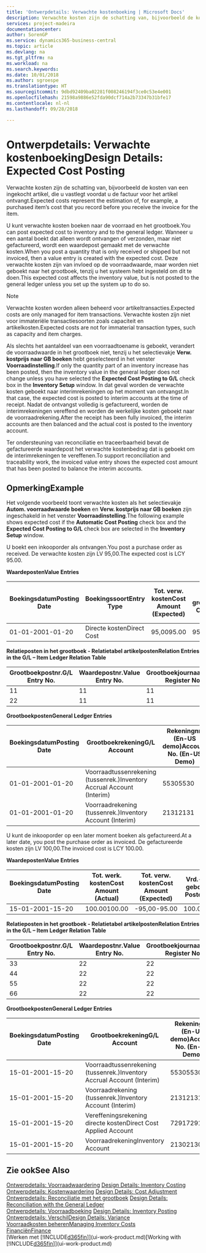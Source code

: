 ```yaml
---
title: 'Ontwerpdetails: Verwachte kostenboeking | Microsoft Docs'
description: Verwachte kosten zijn de schatting van, bijvoorbeeld de kosten van een ingekocht artikel, die u vastlegt voordat u de factuur voor het artikel ontvangt.
services: project-madeira
documentationcenter: 
author: SorenGP
ms.service: dynamics365-business-central
ms.topic: article
ms.devlang: na
ms.tgt_pltfrm: na
ms.workload: na
ms.search.keywords: 
ms.date: 10/01/2018
ms.author: sgroespe
ms.translationtype: HT
ms.sourcegitcommit: 9dbd92409ba02281f008246194f3ce0c53e4e001
ms.openlocfilehash: 21598a9886e52fda90dcf714a2b73347b31bfe17
ms.contentlocale: nl-nl
ms.lasthandoff: 09/28/2018

---
```

# <a name="design-details-expected-cost-posting"></a><span data-ttu-id="288db-103">Ontwerpdetails: Verwachte kostenboeking</span><span class="sxs-lookup"><span data-stu-id="288db-103">Design Details: Expected Cost Posting</span></span>
<span data-ttu-id="288db-104">Verwachte kosten zijn de schatting van, bijvoorbeeld de kosten van een ingekocht artikel, die u vastlegt voordat u de factuur voor het artikel ontvangt.</span><span class="sxs-lookup"><span data-stu-id="288db-104">Expected costs represent the estimation of, for example, a purchased item’s cost that you record before you receive the invoice for the item.</span></span>  

 <span data-ttu-id="288db-105">U kunt verwachte kosten boeken naar de voorraad en het grootboek.</span><span class="sxs-lookup"><span data-stu-id="288db-105">You can post expected cost to inventory and to the general ledger.</span></span> <span data-ttu-id="288db-106">Wanneer u een aantal boekt dat alleen wordt ontvangen of verzonden, maar niet gefactureerd, wordt een waardepost gemaakt met de verwachte kosten.</span><span class="sxs-lookup"><span data-stu-id="288db-106">When you post a quantity that is only received or shipped but not invoiced, then a value entry is created with the expected cost.</span></span> <span data-ttu-id="288db-107">Deze verwachte kosten zijn van invloed op de voorraadwaarde, maar worden niet geboekt naar het grootboek, tenzij u het systeem hebt ingesteld om dit te doen.</span><span class="sxs-lookup"><span data-stu-id="288db-107">This expected cost affects the inventory value, but is not posted to the general ledger unless you set up the system up to do so.</span></span>  

> [!NOTE]  
>  <span data-ttu-id="288db-108">Verwachte kosten worden alleen beheerd voor artikeltransacties.</span><span class="sxs-lookup"><span data-stu-id="288db-108">Expected costs are only managed for item transactions.</span></span> <span data-ttu-id="288db-109">Verwachte kosten zijn niet voor immateriële transactiesoorten zoals capaciteit en artikelkosten.</span><span class="sxs-lookup"><span data-stu-id="288db-109">Expected costs are not for immaterial transaction types, such as capacity and item charges.</span></span>  

 <span data-ttu-id="288db-110">Als slechts het aantaldeel van een voorraadtoename is geboekt, verandert de voorraadwaarde in het grootboek niet, tenzij u het selectievakje **Verw. kostprijs naar GB boeken** hebt geselecteerd in het venster **Voorraadinstelling**.</span><span class="sxs-lookup"><span data-stu-id="288db-110">If only the quantity part of an inventory increase has been posted, then the inventory value in the general ledger does not change unless you have selected the **Expected Cost Posting to G/L** check box in the **Inventory Setup** window.</span></span> <span data-ttu-id="288db-111">In dat geval worden de verwachte kosten geboekt naar interimrekeningen op het moment van ontvangst.</span><span class="sxs-lookup"><span data-stu-id="288db-111">In that case, the expected cost is posted to interim accounts at the time of receipt.</span></span> <span data-ttu-id="288db-112">Nadat de ontvangst volledig is gefactureerd, worden de interimrekeningen vereffend en worden de werkelijke kosten geboekt naar de voorraadrekening.</span><span class="sxs-lookup"><span data-stu-id="288db-112">After the receipt has been fully invoiced, the interim accounts are then balanced and the actual cost is posted to the inventory account.</span></span>  

 <span data-ttu-id="288db-113">Ter ondersteuning van reconciliatie en traceerbaarheid bevat de gefactureerde waardepost het verwachte kostenbedrag dat is geboekt om de interimrekeningen te vereffenen.</span><span class="sxs-lookup"><span data-stu-id="288db-113">To support reconciliation and traceability work, the invoiced value entry shows the expected cost amount that has been posted to balance the interim accounts.</span></span>  

## <a name="example"></a><span data-ttu-id="288db-114">Opmerking</span><span class="sxs-lookup"><span data-stu-id="288db-114">Example</span></span>  
 <span data-ttu-id="288db-115">Het volgende voorbeeld toont verwachte kosten als het selectievakje **Autom. voorraadwaarde boeken** en **Verw. kostprijs naar GB boeken** zijn ingeschakeld in het venster **Voorraadinstelling**.</span><span class="sxs-lookup"><span data-stu-id="288db-115">The following example shows expected cost if the **Automatic Cost Posting** check box and the **Expected Cost Posting to G/L** check box are selected in the **Inventory Setup** window.</span></span>  

 <span data-ttu-id="288db-116">U boekt een inkooporder als ontvangen.</span><span class="sxs-lookup"><span data-stu-id="288db-116">You post a purchase order as received.</span></span> <span data-ttu-id="288db-117">De verwachte kosten zijn LV 95,00.</span><span class="sxs-lookup"><span data-stu-id="288db-117">The expected cost is LCY 95.00.</span></span>  

 <span data-ttu-id="288db-118">**Waardeposten**</span><span class="sxs-lookup"><span data-stu-id="288db-118">**Value Entries**</span></span>  

|<span data-ttu-id="288db-119">Boekingsdatum</span><span class="sxs-lookup"><span data-stu-id="288db-119">Posting Date</span></span>|<span data-ttu-id="288db-120">Boekingssoort</span><span class="sxs-lookup"><span data-stu-id="288db-120">Entry Type</span></span>|<span data-ttu-id="288db-121">Tot. verw. kosten</span><span class="sxs-lookup"><span data-stu-id="288db-121">Cost Amount (Expected)</span></span>|<span data-ttu-id="288db-122">Verw. kostn geboekt nr grootbk</span><span class="sxs-lookup"><span data-stu-id="288db-122">Expected Cost Posted to G/L</span></span>|<span data-ttu-id="288db-123">Verwachte kosten</span><span class="sxs-lookup"><span data-stu-id="288db-123">Expected Cost</span></span>|<span data-ttu-id="288db-124">Artikelpostnr.</span><span class="sxs-lookup"><span data-stu-id="288db-124">Item Ledger Entry No.</span></span>|<span data-ttu-id="288db-125">Volgnummer</span><span class="sxs-lookup"><span data-stu-id="288db-125">Entry No.</span></span>|  
|------------------|----------------|------------------------------|----------------------------------|-------------------|---------------------------|---------------|  
|<span data-ttu-id="288db-126">01-01-20</span><span class="sxs-lookup"><span data-stu-id="288db-126">01-01-20</span></span>|<span data-ttu-id="288db-127">Directe kosten</span><span class="sxs-lookup"><span data-stu-id="288db-127">Direct Cost</span></span>|<span data-ttu-id="288db-128">95,00</span><span class="sxs-lookup"><span data-stu-id="288db-128">95.00</span></span>|<span data-ttu-id="288db-129">95,00</span><span class="sxs-lookup"><span data-stu-id="288db-129">95.00</span></span>|<span data-ttu-id="288db-130">Ja</span><span class="sxs-lookup"><span data-stu-id="288db-130">Yes</span></span>|<span data-ttu-id="288db-131">1</span><span class="sxs-lookup"><span data-stu-id="288db-131">1</span></span>|<span data-ttu-id="288db-132">1</span><span class="sxs-lookup"><span data-stu-id="288db-132">1</span></span>|  

 <span data-ttu-id="288db-133">**Relatieposten in het grootboek - Relatietabel artikelposten**</span><span class="sxs-lookup"><span data-stu-id="288db-133">**Relation Entries in the G/L – Item Ledger Relation Table**</span></span>  

|<span data-ttu-id="288db-134">Grootboekpostnr.</span><span class="sxs-lookup"><span data-stu-id="288db-134">G/L Entry No.</span></span>|<span data-ttu-id="288db-135">Waardepostnr.</span><span class="sxs-lookup"><span data-stu-id="288db-135">Value Entry No.</span></span>|<span data-ttu-id="288db-136">Grootboekjournaalnr.</span><span class="sxs-lookup"><span data-stu-id="288db-136">G/L Register No.</span></span>|  
|--------------------|---------------------|-----------------------|  
|<span data-ttu-id="288db-137">1</span><span class="sxs-lookup"><span data-stu-id="288db-137">1</span></span>|<span data-ttu-id="288db-138">1</span><span class="sxs-lookup"><span data-stu-id="288db-138">1</span></span>|<span data-ttu-id="288db-139">1</span><span class="sxs-lookup"><span data-stu-id="288db-139">1</span></span>|  
|<span data-ttu-id="288db-140">2</span><span class="sxs-lookup"><span data-stu-id="288db-140">2</span></span>|<span data-ttu-id="288db-141">1</span><span class="sxs-lookup"><span data-stu-id="288db-141">1</span></span>|<span data-ttu-id="288db-142">1</span><span class="sxs-lookup"><span data-stu-id="288db-142">1</span></span>|  

 <span data-ttu-id="288db-143">**Grootboekposten**</span><span class="sxs-lookup"><span data-stu-id="288db-143">**General Ledger Entries**</span></span>  

|<span data-ttu-id="288db-144">Boekingsdatum</span><span class="sxs-lookup"><span data-stu-id="288db-144">Posting Date</span></span>|<span data-ttu-id="288db-145">Grootboekrekening</span><span class="sxs-lookup"><span data-stu-id="288db-145">G/L Account</span></span>|<span data-ttu-id="288db-146">Rekeningnr. (En-US demo)</span><span class="sxs-lookup"><span data-stu-id="288db-146">Account No. (En-US Demo)</span></span>|<span data-ttu-id="288db-147">Bedrag</span><span class="sxs-lookup"><span data-stu-id="288db-147">Amount</span></span>|<span data-ttu-id="288db-148">Volgnummer</span><span class="sxs-lookup"><span data-stu-id="288db-148">Entry No.</span></span>|  
|------------------|------------------|---------------------------------|------------|---------------|  
|<span data-ttu-id="288db-149">01-01-20</span><span class="sxs-lookup"><span data-stu-id="288db-149">01-01-20</span></span>|<span data-ttu-id="288db-150">Voorraadtussenrekening (tussenrek.)</span><span class="sxs-lookup"><span data-stu-id="288db-150">Inventory Accrual Account (Interim)</span></span>|<span data-ttu-id="288db-151">5530</span><span class="sxs-lookup"><span data-stu-id="288db-151">5530</span></span>|<span data-ttu-id="288db-152">-95,00</span><span class="sxs-lookup"><span data-stu-id="288db-152">-95.00</span></span>|<span data-ttu-id="288db-153">2</span><span class="sxs-lookup"><span data-stu-id="288db-153">2</span></span>|  
|<span data-ttu-id="288db-154">01-01-20</span><span class="sxs-lookup"><span data-stu-id="288db-154">01-01-20</span></span>|<span data-ttu-id="288db-155">Voorraadrekening (tussenrek.)</span><span class="sxs-lookup"><span data-stu-id="288db-155">Inventory Account (Interim)</span></span>|<span data-ttu-id="288db-156">2131</span><span class="sxs-lookup"><span data-stu-id="288db-156">2131</span></span>|<span data-ttu-id="288db-157">95,00</span><span class="sxs-lookup"><span data-stu-id="288db-157">95.00</span></span>|<span data-ttu-id="288db-158">1</span><span class="sxs-lookup"><span data-stu-id="288db-158">1</span></span>|  

 <span data-ttu-id="288db-159">U kunt de inkooporder op een later moment boeken als gefactureerd.</span><span class="sxs-lookup"><span data-stu-id="288db-159">At a later date, you post the purchase order as invoiced.</span></span> <span data-ttu-id="288db-160">De gefactureerde kosten zijn LV 100,00.</span><span class="sxs-lookup"><span data-stu-id="288db-160">The invoiced cost is LCY 100.00.</span></span>  

 <span data-ttu-id="288db-161">**Waardeposten**</span><span class="sxs-lookup"><span data-stu-id="288db-161">**Value Entries**</span></span>  

|<span data-ttu-id="288db-162">Boekingsdatum</span><span class="sxs-lookup"><span data-stu-id="288db-162">Posting Date</span></span>|<span data-ttu-id="288db-163">Tot. werk. kosten</span><span class="sxs-lookup"><span data-stu-id="288db-163">Cost Amount (Actual)</span></span>|<span data-ttu-id="288db-164">Tot. verw. kosten</span><span class="sxs-lookup"><span data-stu-id="288db-164">Cost Amount (Expected)</span></span>|<span data-ttu-id="288db-165">Vrd.-waarde geboekt</span><span class="sxs-lookup"><span data-stu-id="288db-165">Cost Posted to G/L</span></span>|<span data-ttu-id="288db-166">Verwachte kosten</span><span class="sxs-lookup"><span data-stu-id="288db-166">Expected Cost</span></span>|<span data-ttu-id="288db-167">Artikelpostnr.</span><span class="sxs-lookup"><span data-stu-id="288db-167">Item Ledger Entry No.</span></span>|<span data-ttu-id="288db-168">Volgnummer</span><span class="sxs-lookup"><span data-stu-id="288db-168">Entry No.</span></span>|  
|------------------|----------------------------|------------------------------|-------------------------|-------------------|---------------------------|---------------|  
|<span data-ttu-id="288db-169">15-01-20</span><span class="sxs-lookup"><span data-stu-id="288db-169">01-15-20</span></span>|<span data-ttu-id="288db-170">100.00</span><span class="sxs-lookup"><span data-stu-id="288db-170">100.00</span></span>|<span data-ttu-id="288db-171">-95,00</span><span class="sxs-lookup"><span data-stu-id="288db-171">-95.00</span></span>|<span data-ttu-id="288db-172">100.00</span><span class="sxs-lookup"><span data-stu-id="288db-172">100.00</span></span>|<span data-ttu-id="288db-173">Nee</span><span class="sxs-lookup"><span data-stu-id="288db-173">No</span></span>|<span data-ttu-id="288db-174">1</span><span class="sxs-lookup"><span data-stu-id="288db-174">1</span></span>|<span data-ttu-id="288db-175">2</span><span class="sxs-lookup"><span data-stu-id="288db-175">2</span></span>|  

 <span data-ttu-id="288db-176">**Relatieposten in het grootboek - Relatietabel artikelposten**</span><span class="sxs-lookup"><span data-stu-id="288db-176">**Relation Entries in the G/L – Item Ledger Relation Table**</span></span>  

|<span data-ttu-id="288db-177">Grootboekpostnr.</span><span class="sxs-lookup"><span data-stu-id="288db-177">G/L Entry No.</span></span>|<span data-ttu-id="288db-178">Waardepostnr.</span><span class="sxs-lookup"><span data-stu-id="288db-178">Value Entry No.</span></span>|<span data-ttu-id="288db-179">Grootboekjournaalnr.</span><span class="sxs-lookup"><span data-stu-id="288db-179">G/L Register No.</span></span>|  
|--------------------|---------------------|-----------------------|  
|<span data-ttu-id="288db-180">3</span><span class="sxs-lookup"><span data-stu-id="288db-180">3</span></span>|<span data-ttu-id="288db-181">2</span><span class="sxs-lookup"><span data-stu-id="288db-181">2</span></span>|<span data-ttu-id="288db-182">2</span><span class="sxs-lookup"><span data-stu-id="288db-182">2</span></span>|  
|<span data-ttu-id="288db-183">4</span><span class="sxs-lookup"><span data-stu-id="288db-183">4</span></span>|<span data-ttu-id="288db-184">2</span><span class="sxs-lookup"><span data-stu-id="288db-184">2</span></span>|<span data-ttu-id="288db-185">2</span><span class="sxs-lookup"><span data-stu-id="288db-185">2</span></span>|  
|<span data-ttu-id="288db-186">5</span><span class="sxs-lookup"><span data-stu-id="288db-186">5</span></span>|<span data-ttu-id="288db-187">2</span><span class="sxs-lookup"><span data-stu-id="288db-187">2</span></span>|<span data-ttu-id="288db-188">2</span><span class="sxs-lookup"><span data-stu-id="288db-188">2</span></span>|  
|<span data-ttu-id="288db-189">6</span><span class="sxs-lookup"><span data-stu-id="288db-189">6</span></span>|<span data-ttu-id="288db-190">2</span><span class="sxs-lookup"><span data-stu-id="288db-190">2</span></span>|<span data-ttu-id="288db-191">2</span><span class="sxs-lookup"><span data-stu-id="288db-191">2</span></span>|  

 <span data-ttu-id="288db-192">**Grootboekposten**</span><span class="sxs-lookup"><span data-stu-id="288db-192">**General Ledger Entries**</span></span>  

|<span data-ttu-id="288db-193">Boekingsdatum</span><span class="sxs-lookup"><span data-stu-id="288db-193">Posting Date</span></span>|<span data-ttu-id="288db-194">Grootboekrekening</span><span class="sxs-lookup"><span data-stu-id="288db-194">G/L Account</span></span>|<span data-ttu-id="288db-195">Rekeningnr. (En-US demo)</span><span class="sxs-lookup"><span data-stu-id="288db-195">Account No. (En-US Demo)</span></span>|<span data-ttu-id="288db-196">Bedrag</span><span class="sxs-lookup"><span data-stu-id="288db-196">Amount</span></span>|<span data-ttu-id="288db-197">Volgnummer</span><span class="sxs-lookup"><span data-stu-id="288db-197">Entry No.</span></span>|  
|------------------|------------------|---------------------------------|------------|---------------|  
|<span data-ttu-id="288db-198">15-01-20</span><span class="sxs-lookup"><span data-stu-id="288db-198">01-15-20</span></span>|<span data-ttu-id="288db-199">Voorraadtussenrekening (tussenrek.)</span><span class="sxs-lookup"><span data-stu-id="288db-199">Inventory Accrual Account (Interim)</span></span>|<span data-ttu-id="288db-200">5530</span><span class="sxs-lookup"><span data-stu-id="288db-200">5530</span></span>|<span data-ttu-id="288db-201">95,00</span><span class="sxs-lookup"><span data-stu-id="288db-201">95.00</span></span>|<span data-ttu-id="288db-202">4</span><span class="sxs-lookup"><span data-stu-id="288db-202">4</span></span>|  
|<span data-ttu-id="288db-203">15-01-20</span><span class="sxs-lookup"><span data-stu-id="288db-203">01-15-20</span></span>|<span data-ttu-id="288db-204">Voorraadrekening (tussenrek.)</span><span class="sxs-lookup"><span data-stu-id="288db-204">Inventory Account (Interim)</span></span>|<span data-ttu-id="288db-205">2131</span><span class="sxs-lookup"><span data-stu-id="288db-205">2131</span></span>|<span data-ttu-id="288db-206">-95,00</span><span class="sxs-lookup"><span data-stu-id="288db-206">-95.00</span></span>|<span data-ttu-id="288db-207">3</span><span class="sxs-lookup"><span data-stu-id="288db-207">3</span></span>|  
|<span data-ttu-id="288db-208">15-01-20</span><span class="sxs-lookup"><span data-stu-id="288db-208">01-15-20</span></span>|<span data-ttu-id="288db-209">Vereffeningsrekening directe kosten</span><span class="sxs-lookup"><span data-stu-id="288db-209">Direct Cost Applied Account</span></span>|<span data-ttu-id="288db-210">7291</span><span class="sxs-lookup"><span data-stu-id="288db-210">7291</span></span>|<span data-ttu-id="288db-211">-100</span><span class="sxs-lookup"><span data-stu-id="288db-211">-100</span></span>|<span data-ttu-id="288db-212">6</span><span class="sxs-lookup"><span data-stu-id="288db-212">6</span></span>|  
|<span data-ttu-id="288db-213">15-01-20</span><span class="sxs-lookup"><span data-stu-id="288db-213">01-15-20</span></span>|<span data-ttu-id="288db-214">Voorraadrekening</span><span class="sxs-lookup"><span data-stu-id="288db-214">Inventory Account</span></span>|<span data-ttu-id="288db-215">2130</span><span class="sxs-lookup"><span data-stu-id="288db-215">2130</span></span>|<span data-ttu-id="288db-216">100</span><span class="sxs-lookup"><span data-stu-id="288db-216">100</span></span>|<span data-ttu-id="288db-217">5</span><span class="sxs-lookup"><span data-stu-id="288db-217">5</span></span>|  

## <a name="see-also"></a><span data-ttu-id="288db-218">Zie ook</span><span class="sxs-lookup"><span data-stu-id="288db-218">See Also</span></span>
 <span data-ttu-id="288db-219">[Ontwerpdetails: Voorraadwaardering](design-details-inventory-costing.md) </span><span class="sxs-lookup"><span data-stu-id="288db-219">[Design Details: Inventory Costing](design-details-inventory-costing.md) </span></span>  
 <span data-ttu-id="288db-220">[Ontwerpdetails: Kostenwaardering](design-details-cost-adjustment.md) </span><span class="sxs-lookup"><span data-stu-id="288db-220">[Design Details: Cost Adjustment](design-details-cost-adjustment.md) </span></span>  
 <span data-ttu-id="288db-221">[Ontwerpdetails: Reconciliatie met het grootboek](design-details-reconciliation-with-the-general-ledger.md) </span><span class="sxs-lookup"><span data-stu-id="288db-221">[Design Details: Reconciliation with the General Ledger](design-details-reconciliation-with-the-general-ledger.md) </span></span>  
 <span data-ttu-id="288db-222">[Ontwerpdetails: Voorraadboeking](design-details-inventory-posting.md) </span><span class="sxs-lookup"><span data-stu-id="288db-222">[Design Details: Inventory Posting](design-details-inventory-posting.md) </span></span>  
 [<span data-ttu-id="288db-223">Ontwerpdetails: Verschil</span><span class="sxs-lookup"><span data-stu-id="288db-223">Design Details: Variance</span></span>](design-details-variance.md)  
 [<span data-ttu-id="288db-224">Voorraadkosten beheren</span><span class="sxs-lookup"><span data-stu-id="288db-224">Managing Inventory Costs</span></span>](finance-manage-inventory-costs.md)  
 [<span data-ttu-id="288db-225">Financiën</span><span class="sxs-lookup"><span data-stu-id="288db-225">Finance</span></span>](finance.md)  
 <span data-ttu-id="288db-226">[Werken met [!INCLUDE[d365fin](includes/d365fin_md.md)]](ui-work-product.md)</span><span class="sxs-lookup"><span data-stu-id="288db-226">[Working with [!INCLUDE[d365fin](includes/d365fin_md.md)]](ui-work-product.md)</span></span>

